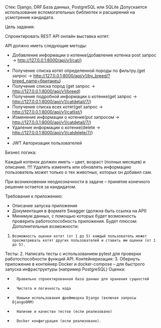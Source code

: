  Стек:
Django, DRF.База данных, PostgreSQL или SQLite
Допускается использование вспомогательных библиотек и расширений на усмотрение кандидата.

 Цель задания:
 
Спроектировать REST API онлайн выставка котят:
                                                                       	
 API должно иметь следующие методы:
- Добавление информации о котенке(добавление котенка post запрос -> http://127.0.0.1:8000/api/v1/cat/)
- 
- Получение списка котят определенной породы по фильтру.(get запрос -> http://127.0.0.1:8000/api/v1/by_breed/?breed_name=британец)
- Получение списка пород (get запрос -> http://127.0.0.1:8000/api/v1/breed)
- Получение подробной информации о котенке(get запрос -> http://127.0.0.1:8000/api/v1/catdetail/7/)
- Получение списка всех котят(get запрос -> http://127.0.0.1:8000/api/v1/catlist/)
- Изменение информации о котенке(put запросом -> http://127.0.0.1:8000/api/v1/catdetail/7/)
- Удаление информации о котенке(delete -> http://127.0.0.1:8000/api/v1/catdelete/7/)
- 
- JWT Авторизация пользователей
 
Бизнес логика:
 
Каждый котенок должен иметь – цвет, возраст (полных месяцев) и описание.
!!!! Удалять изменять или обновлять информацию пользователь может только о тех животных, которых он добавил сам.

 При возникновении неоднозначности в задаче – принятие конечного решения остается за кандидатом.

 Требования к приложению:



- Описание запуска приложения
- Документация в формате Swagger (должна быть ссылка на API)
 - Минимум данных, с помощью которых будет возможность проверить работоспособность приложения.
Будет плюсом:
Дополнительные возможности:
1.     Возможность оценки котят (от 1 до 5) каждый пользователь может просматривать котят других пользователей и ставить им оценки (от 1 до 5).
Тесты:
2.     Написать тесты с использованием pytest для проверки работоспособности функций API.
Контейнеризация:
3.     Обернуть приложение в контейнер Docker и docker-compose – для быстрого запуска инфраструктуры (например PostgreSQL)
Оценка:
-       Правильно спроектированная база данных для хранения сущностей
-       Чистота и логичность кода
-       Навыки использования фреймворка Django (включая запросы DjangoORM)
-       Наличие и качество тестов (если реализовано)
-       Docker конфигурация (если реализовано).

